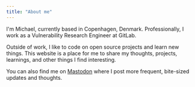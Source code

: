 ```yaml
---
title: "About me"
---
```


I'm Michael, currently based in Copenhagen, Denmark. Professionally, I work as a Vulnerability Research Engineer at
GitLab.

Outside of work, I like to code on open source projects and learn new things. This website is a place for me to share
my thoughts, projects, learnings, and other things I find interesting.

You can also find me on [Mastodon] where I post more frequent, bite-sized updates and thoughts.

[Mastodon]: https://chaos.social/@michenriksen
